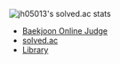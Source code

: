 ![jh05013's solved.ac stats](https://github-readme-solvedac.hyp3rflow.vercel.app/api/?handle=jh05013)
- [Baekjoon Online Judge](https://www.acmicpc.net/user/jh05013)
- [solved.ac](https://solved.ac/profile/jh05013)
- [Library](https://github.com/jh05013/ps-snippets)

<!--
**jh05013/jh05013** is a ✨ _special_ ✨ repository because its `README.md` (this file) appears on your GitHub profile.

Here are some ideas to get you started:

- 🔭 I’m currently working on ...
- 🌱 I’m currently learning ...
- 👯 I’m looking to collaborate on ...
- 🤔 I’m looking for help with ...
- 💬 Ask me about ...
- 📫 How to reach me: ...
- 😄 Pronouns: ...
- ⚡ Fun fact: ...
-->
